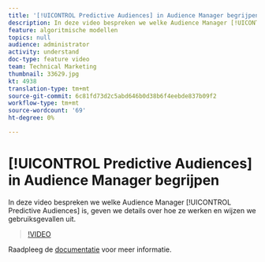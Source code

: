 ```yaml
---
title: '[!UICONTROL Predictive Audiences] in Audience Manager begrijpen'
description: In deze video bespreken we welke Audience Manager [!UICONTROL Predictive Audiences] is, geven we details over hoe ze werken en wijzen we gebruiksgevallen uit.
feature: algoritmische modellen
topics: null
audience: administrator
activity: understand
doc-type: feature video
team: Technical Marketing
thumbnail: 33629.jpg
kt: 4938
translation-type: tm+mt
source-git-commit: 6c81fd73d2c5abd646b0d38b6f4eebde837b09f2
workflow-type: tm+mt
source-wordcount: '69'
ht-degree: 0%

---
```



# [!UICONTROL Predictive Audiences] in Audience Manager begrijpen

In deze video bespreken we welke Audience Manager [!UICONTROL Predictive Audiences] is, geven we details over hoe ze werken en wijzen we gebruiksgevallen uit.

>[!VIDEO](https://video.tv.adobe.com/v/33629/?quality=12)

Raadpleeg de [documentatie](https://docs.adobe.com/content/help/en/audience-manager/user-guide/features/algorithmic-models/predictive-audiences/predictive-audiences.html) voor meer informatie.
